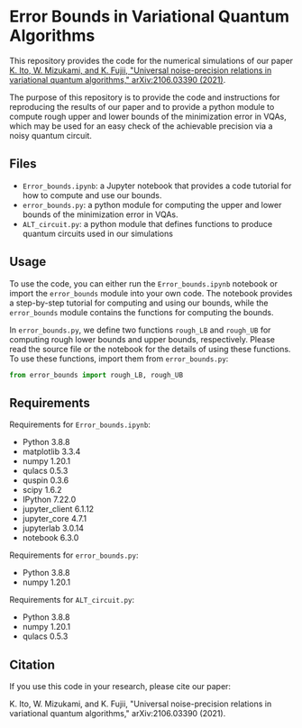 # Error Bounds in Variational Quantum Algorithms

This repository provides the code for the numerical simulations of our paper [K. Ito, W. Mizukami, and K. Fujii, "Universal noise-precision relations in variational quantum algorithms," arXiv:2106.03390 (2021)](https://arxiv.org/abs/2106.03390).

The purpose of this repository is to provide the code and instructions for reproducing the results of our paper and to provide a python module to compute rough upper and lower bounds of the minimization error in VQAs, which may be used for an easy check of the achievable precision via a noisy quantum circuit.

## Files

- `Error_bounds.ipynb`: a Jupyter notebook that provides a code tutorial for how to compute and use our bounds.
- `error_bounds.py`: a python module for computing the upper and lower bounds of the minimization error in VQAs.
- `ALT_circuit.py`: a python module that defines functions to produce quantum circuits used in our simulations

## Usage

To use the code, you can either run the `Error_bounds.ipynb` notebook or import the `error_bounds` module into your own code. The notebook provides a step-by-step tutorial for computing and using our bounds, while the `error_bounds` module contains the functions for computing the bounds.

In `error_bounds.py`, we define two functions `rough_LB` and `rough_UB` for computing rough lower bounds and upper bounds, respectively. 
Please read the source file or the notebook for the details of using these functions.
To use these functions, import them from `error_bounds.py`:

```python
from error_bounds import rough_LB, rough_UB
```

## Requirements

Requirements for `Error_bounds.ipynb`:

- Python              3.8.8
- matplotlib          3.3.4
- numpy               1.20.1
- qulacs              0.5.3
- quspin              0.3.6
- scipy               1.6.2
- IPython             7.22.0
- jupyter_client      6.1.12
- jupyter_core        4.7.1
- jupyterlab          3.0.14
- notebook            6.3.0

Requirements for `error_bounds.py`:

- Python              3.8.8
- numpy               1.20.1

Requirements for `ALT_circuit.py`:

- Python              3.8.8
- numpy               1.20.1
- qulacs              0.5.3

## Citation

If you use this code in your research, please cite our paper:

K. Ito, W. Mizukami, and K. Fujii, "Universal noise-precision relations in variational quantum algorithms," arXiv:2106.03390 (2021).
